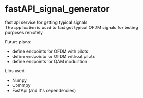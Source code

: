 # fastAPI_signal_generator
fast api service for getting typical signals  
The application is used to fast get typical OFDM signals for testing purposes remotely  

Future plans:		
- define endpoints for OFDM with pilots 
- define endpoints for OFDM without pilots
- define endpoints for QAM modulation  

Libs used:
- Numpy
- Commpy
- FastApi (and it's dependencies)
